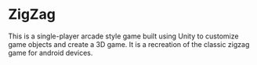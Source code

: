 # ZigZag
This is a single-player arcade style game built using Unity to customize game objects and create a 3D game. It is a recreation of the classic zigzag game for android devices. 
